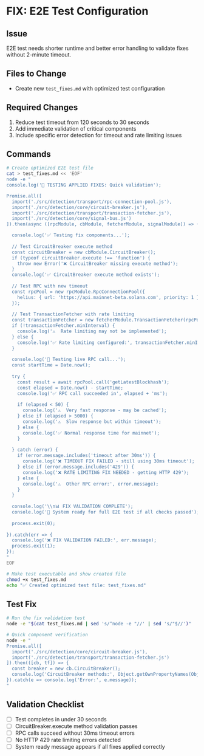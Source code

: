 # FIX: E2E Test Configuration

## Issue
E2E test needs shorter runtime and better error handling to validate fixes without 2-minute timeout.

## Files to Change
- Create new `test_fixes.md` with optimized test configuration

## Required Changes
1. Reduce test timeout from 120 seconds to 30 seconds
2. Add immediate validation of critical components
3. Include specific error detection for timeout and rate limiting issues

## Commands
```bash
# Create optimized E2E test file
cat > test_fixes.md << 'EOF'
node -e "
console.log('🔧 TESTING APPLIED FIXES: Quick validation');

Promise.all([
  import('./src/detection/transport/rpc-connection-pool.js'),  
  import('./src/detection/core/circuit-breaker.js'),
  import('./src/detection/transport/transaction-fetcher.js'),
  import('./src/detection/core/signal-bus.js')
]).then(async ([rpcModule, cbModule, fetcherModule, signalModule]) => {

  console.log('✅ Testing fix components...');
  
  // Test CircuitBreaker execute method
  const circuitBreaker = new cbModule.CircuitBreaker();
  if (typeof circuitBreaker.execute !== 'function') {
    throw new Error('❌ CircuitBreaker missing execute method');
  }
  console.log('✅ CircuitBreaker execute method exists');
  
  // Test RPC with new timeout
  const rpcPool = new rpcModule.RpcConnectionPool({
    helius: { url: 'https://api.mainnet-beta.solana.com', priority: 1 }
  });
  
  // Test TransactionFetcher with rate limiting
  const transactionFetcher = new fetcherModule.TransactionFetcher(rpcPool, circuitBreaker);
  if (!transactionFetcher.minInterval) {
    console.log('⚠️  Rate limiting may not be implemented');
  } else {
    console.log('✅ Rate limiting configured:', transactionFetcher.minInterval + 'ms');
  }
  
  console.log('🚀 Testing live RPC call...');
  const startTime = Date.now();
  
  try {
    const result = await rpcPool.call('getLatestBlockhash');
    const elapsed = Date.now() - startTime;
    console.log('✅ RPC call succeeded in', elapsed + 'ms');
    
    if (elapsed < 50) {
      console.log('⚠️  Very fast response - may be cached');
    } else if (elapsed > 5000) {  
      console.log('⚠️  Slow response but within timeout');
    } else {
      console.log('✅ Normal response time for mainnet');
    }
    
  } catch (error) {
    if (error.message.includes('timeout after 30ms')) {
      console.log('❌ TIMEOUT FIX FAILED - still using 30ms timeout');
    } else if (error.message.includes('429')) {
      console.log('❌ RATE LIMITING FIX NEEDED - getting HTTP 429');
    } else {
      console.log('⚠️  Other RPC error:', error.message);
    }
  }
  
  console.log('\\n📊 FIX VALIDATION COMPLETE');
  console.log('🎯 System ready for full E2E test if all checks passed');
  
  process.exit(0);
  
}).catch(err => {
  console.log('❌ FIX VALIDATION FAILED:', err.message);
  process.exit(1);
});
"
EOF

# Make test executable and show created file
chmod +x test_fixes.md
echo "✅ Created optimized test file: test_fixes.md"
```

## Test Fix
```bash
# Run the fix validation test
node -e "$(cat test_fixes.md | sed 's/^node -e "//' | sed 's/"$//')"

# Quick component verification
node -e "
Promise.all([
  import('./src/detection/core/circuit-breaker.js'),
  import('./src/detection/transport/transaction-fetcher.js')
]).then(([cb, tf]) => {
  const breaker = new cb.CircuitBreaker();
  console.log('CircuitBreaker methods:', Object.getOwnPropertyNames(Object.getPrototypeOf(breaker)));
}).catch(e => console.log('Error:', e.message));
"
```

## Validation Checklist  
- [ ] Test completes in under 30 seconds
- [ ] CircuitBreaker.execute method validation passes
- [ ] RPC calls succeed without 30ms timeout errors
- [ ] No HTTP 429 rate limiting errors detected
- [ ] System ready message appears if all fixes applied correctly